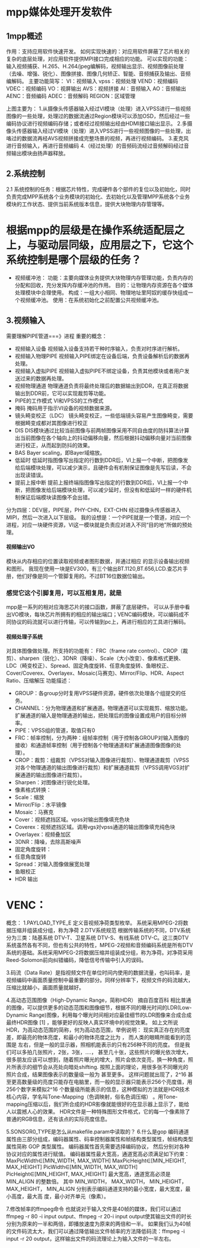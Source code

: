 # mpp媒体处理开发软件
## 1mpp概述
作用：支持应用软件快速开发。
如何实现快速的：对应用软件屏蔽了芯片相关的复杂的底层处理，对应用软件提供MPI接口完成相应的功能。
可以实现的功能：输入视频捕获、H.265、H.264/jpeg编解码，视频输出显示、视频图像前处理（去噪、增强、锐化）、图像拼接、图像几何矫正、智能、音频捕获及输出、音频编解码。
主要功能简写：
VI：视频输入
vpss：视频处理
VEND：视频编码
VDEC：视频编码
VO：视屏输出
AVS：视频拼接
AI：音频输入
AO：音频输出
AENC：音频编码
ADEC：音频解码
REGION：区域管理

上图主要为：
1.从摄像头传感器输入经过VI模块（处理）进入VPSS进行一些视频图像的一些处理，处理过的数据流通过Region模块可以添加OSD，然后经过一些编码协议进行视频编码存储；或者经过视频输出经由HDMI接口输出显示。
2.多摄像头传感器输入经过VI模块（处理）进入VPSS进行一些视频图像的一些处理，出咯过的数据流再经AVS视频拼接成完整场景的视频，再进行视频编码。
3.麦克风进行音频输入，再进行音频编码
4.（经过处理）的音频码流经过音频解码经过音频输出模块由扬声器释放。

## 2.系统控制
2.1 系统控制的任务：根据芯片特性，完成硬件各个部件的复位以及初始化，同时负责完成MPP系统各个业务模块的初始化、去初始化以及管理MPP系统各个业务模块的工作状态、提供当前系统版本信息，提供大块物理内存管理等。
# 根据mpp的层级是在操作系统适配层之上，与驱动层同级，应用层之下，它这个系统控制是哪个层级的任务？

- 视频缓冲池：
功能：主要向媒体业务提供大块物理内存管理功能，负责内存的分配和回收，充分发挥内存缓冲池的作用。
目的：让物理内存资源在各个媒体处理模块中合理使用。
构成：一组大小相同、物理地址里阿奴的缓存快组成一个视频缓冲池。
使用：在系统初始化之前配置公共视频缓冲池。

## 3.视频输入
需要理解PIPE管道===》进程
重要的概念：
- 视频输入设备
视频输入设备支持若干种时序输入，负责对时序进行解析。
- 视频输入物理PIPE
视频输入PIPE绑定在设备后端，负责设备解析后的数据再处理。
- 视频输入虚拟PIPE
视频输入虚拟PIPE不绑定设备，负责其他模块或者用户发送过来的数据再处理。
- 视频物理通道
物理通道负责将最终处理后的数据输出到DDR，在真正将数据输出到DDR前，它可以实现裁剪等功能。
- PIPE的工作模式
VI和VPSS的工作模式
- 掩码
掩码用于指示VI设备的视频数据来源。
- 镜头畸变校正（LDC）
镜头畸变校正，一些低端镜头容易产生图像畸变，需要根据畸变成都对其图像进行校正
- DIS
DIS模块通过比较当前图像与前两帧图像采用不同自由度的防抖算法计算出当前图像在各个轴向上的抖动偏移向量，然后根据抖动偏移向量对当前图像进行校正，从而起到防抖的效果。
- BAS
Bayer scaling，即Bayer域缩放。
- 低延时
低延时指图像写出指定的行数到DDR后，VI上报一个中断，把图像发给后端模块处理，可以减少演示，且硬件会有机制保证图像是先写后读，不会出现读错误。
- 提前上报中断
提前上报终端指图像写出指定的行数到DDR后，VI上报一个中断，把图像发给后端模块处理，可以减少延时，但没有和低延时一样的硬件机制保证后端模块读图像不会出错。

分为四层：DEV层，PIPE层，PHY-CHN，EXT-CHN
经过摄像头传感器进入MIPI，然后一次进入以下层级。
我的设想是：一个PIPE就是一个管道，对应一个进程，对应一块硬件资源，VI这一模块就是负责应对进入不同“目的地”所做的预处理。


#### 视频输出VO
模块从内存相应的位置读取视频或者图形数据，并通过相应 的显示设备输出视频和图形。
我现在使用一块是EV300，有三个输出BT.1120,BT.656,LCD.查芯片手册，他们好像是同一个管脚复用的。不过BT16位数据位输出。
### 感觉它这个引脚复用，可以互相复用，就是



mpp是一系列的相对应海思芯片的接口函数，屏蔽了底层硬件。
可以从手册中看出VO模块，每块芯片所拥有的相应的输出端口；VENC编码模块，可以编码成不同协议的码流就可以进行传输，可以传输到pc上，再进行相应的工具进行解码。


#### 视频处理子系统
对具体图像做处理。所支持的功能有：
FRC（frame rate control）、CROP（裁剪）、sharpen（锐化）、3DNR（降噪）、Scale（大小改变）、像素格式更换、LDC（畸变校正）、Spread、固定角度旋转、任意角度旋转、鱼眼校正、Cover/Coverex、Overlayex、Mosaic(马赛克)、Mirror/Flip、HDR、Aspect Ratio、压缩解压
功能描述：
- GROUP：各group分时复用VPSS硬件资源，硬件依次处理各个组提交的任务。
- CHANNEL：分为物理通道和扩展通道。物理通道可以实现裁剪、缩放功能。扩展通道的输入是物理通道的输出，把处理后的图像设置成用户的目标分辨率。
- PIPE：VPSS组的管道，取值只有0
- FRC：帧率控制，分为两种：组帧率控制（用于控制各GROUP对输入图像的接收）和通道帧率控制（用于控制各个物理通道和扩展通道图像图像的处理）。
- CROP：裁剪：组裁剪（VPSS对输入图像进行裁剪）、物理通道裁剪（VPSS对各个物理通道的输出图像进行裁剪）和扩展通道裁剪（VPSS调用VGS对扩展通道的输出图像进行裁剪）。
- Sharpen：对图像进行锐化处理。
- 像素格式转换：
- Scale：缩放
- Mirror/Flip：水平镜像
- Mosaic：马赛克
- Cover：视频遮挡区域。vpss对输出图像填充色块
- Coverex：视频遮挡区域。调用vgs对vpss通道的输出图像填充纯色块
- Overlayex：视频叠加区
- 3DNR：降噪，去除高斯噪声
- 固定角度旋转：
- 任意角度旋转
- Spread：对输入图像做展宽处理
- 鱼眼校正
- HDR 输出



# VENC：
概念：
1.PAYLOAD_TYPE_E
定义音视频净荷类型枚举。
系统采用MPEG-2将数据压缩并组装成分组，称为净荷
2.DTV系统规范 
      根据传输系统的不同，DTV系统分为三类：陆基系统 DTV-T、卫星系统 DTV-S、有线系统 DTV-C。这三类DTV系统虽然各有不同，但也有公共的特性，MPEG-2视频和音频编码系统是所有DTV系统的基础。系统采用MPEG-2将数据压缩并组装成分组，称为净荷。对净荷采用Reed-Solomon前向纠错编码，降低信号传输中引入的误码。 

3.码流（Data Rate）是指视频文件在单位时间内使用的数据流量，也叫码率，是视频编码中画面质量控制中最重要的部分。同样分辨率下，视频文件的码流越大，压缩比就越小，画面质量就越好。

4.高动态范围图像（High-Dynamic Range，简称HDR）
摘自百度百科
相比普通的图像，可以提供更多的动态范围和图像细节，根据不同的曝光时间的LDR(Low-Dynamic Range)图像，利用每个曝光时间相对应最佳细节的LDR图像来合成合成最终HDR图像 [1]  ，能够更好的反映人真实环境中的视觉效果。
如上文所说HDR，为高动态范围的简称，何为高动态范围，举例说明：
现实真正存在的亮度差，即最亮的物体亮度，和最小的物体亮度之比为  ， 而人类的眼睛所能看到的范围是  左右，但是一般的显示器，照相机能表示的只有256种不同的亮度。
但是我们可以多拍几张照片，2张，3张，....， 甚至几十张，这些照片的曝光依次增大，很多朋友应该可以想到，随着照片曝光的增大，照片会依次变亮，换一种角度，照片所表示的细节会从亮处向暗处shifting.
按照上面的理论，用很多张不同曝光的照片合成，结果图像表示的数量级一般为  甚至更多。
这样问题就出现了，2^16  甚至更高数量级的亮度只能存在电脑里，而一般的显示器只能表示256个亮度值，用256个数字来模拟2^16 个数量级所能表示的信息，这种模拟的方法就是HDR技术核心内容，学名叫Tone-Mapping（色调映射，俗名色调压缩） 。用Tone-mapping压缩以后，我们所合成的HDR影像就能很好的在显示器上显示了，能给人以震撼人心的效果。
HDR文件是一种特殊图形文件格式，它的每一个像素除了普通的RGB信息，还有该点的实际亮度信息。

5.SONSOR0_TYPE是怎么从makefile.param中读取的？
6.什么是gop
编码通道属性由三部分组成，编码器属性、码率控制器属性和帧结构类型属性，帧结构类型属性简称 GOP 类型属性。
编码器属性首先需要选择编码协议， 然后分别对各种协议对应的属性进行赋值。
编码器属性最大宽高，通道宽高必须满足如下约束：
MaxPicWidth∈[MIN_WIDTH, MAX_WIDTH]
MaxPicHeight∈[MIN_HEIGHT, MAX_HEIGHT]
PicWidth∈[MIN_WIDTH, MAX_WIDTH]
PicHeight∈[MIN_HEIGHT, MAX_HEIGHT]
最大宽高，通道宽高必须是 MIN_ALIGN 的整数倍。
其中 MIN_WIDTH， MAX_WIDTH， MIN_HEIGHT， MAX_HEIGHT，
MIN_ALIGN 分别表示编码通道支持的最小宽度，最大宽度，最小高度，最大高
度，最小对齐单元（像素）。

7.修改帧率的ffmpeg命令
也就说对于输入文件是40帧的媒体，我们可以通过ffmpeg -r 80 -i input  output、ffmpeg -r 20-i input  output使其输出文件的时长分别为原来的一半和两倍，即播放速度为原来的两倍和一半。
如果我们认为40帧的文件码流太大，我们可以通过降低输出文件帧率的方法降低码流：ffmpeg -i input  -r 20 output，这样输出文件的码流理论上为输入文件的一半左右。

